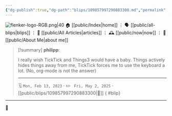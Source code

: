 ```yaml
---
{"dg-publish":true,"dg-path":"blips/109857997290883300.md","permalink":"/blips/109857997290883300/","title":"philipp on mastodon @ 2023-02-13"}
---
```



<div class="transclusion internal-embed is-loaded"><div class="markdown-embed">




![flenker-logo-RGB.png|40](/img/user/attachments/flenker-logo-RGB.png)
🏠 [[public/Index\|home]]  ⋮ 🗣️ [[public/all-blips\|blips]] ⋮  📝 [[public/All Articles\|articles]]  ⋮ 🕰️ [[public/now\|now]] ⋮ 🪪 [[public/About Me\|about me]]


</div></div>


> [!summary] **philipp**:
>
> I really wish TickTick and Things3 would have a baby. Things actively hides things away from me, TickTick forces me to use the keyboard a lot.
> (No, org-mode is not the answer)
> - - -
>
> 🗓️ <code>Mon, Feb 13, 2023</code>  · ✏️ <code> Fri, May 2, 2025</code>  · [[public/blips/109857997290883300\|🔗]]
{ #blip}


- - -

 👾
